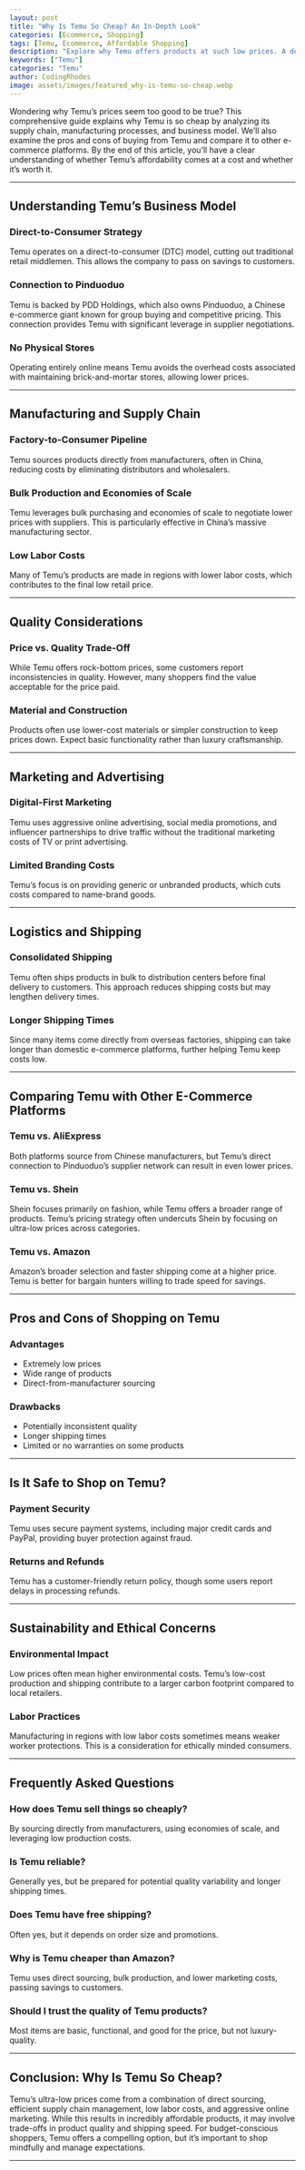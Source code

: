 ```yaml
---
layout: post
title: "Why Is Temu So Cheap? An In-Depth Look"
categories: [Ecommerce, Shopping]
tags: [Temu, Ecommerce, Affordable Shopping]
description: "Explore why Temu offers products at such low prices. A detailed analysis of supply chain, manufacturing, and business model."
keywords: ["Temu"]
categories: "Temu"
author: CodingRhodes
image: assets/images/featured_why-is-temu-so-cheap.webp
---
```


Wondering why Temu’s prices seem too good to be true? This comprehensive guide explains why Temu is so cheap by analyzing its supply chain, manufacturing processes, and business model. We’ll also examine the pros and cons of buying from Temu and compare it to other e-commerce platforms. By the end of this article, you’ll have a clear understanding of whether Temu’s affordability comes at a cost and whether it’s worth it.

---

## Understanding Temu’s Business Model

### Direct-to-Consumer Strategy

Temu operates on a direct-to-consumer (DTC) model, cutting out traditional retail middlemen. This allows the company to pass on savings to customers.

### Connection to Pinduoduo

Temu is backed by PDD Holdings, which also owns Pinduoduo, a Chinese e-commerce giant known for group buying and competitive pricing. This connection provides Temu with significant leverage in supplier negotiations.

### No Physical Stores

Operating entirely online means Temu avoids the overhead costs associated with maintaining brick-and-mortar stores, allowing lower prices.

---

## Manufacturing and Supply Chain

### Factory-to-Consumer Pipeline

Temu sources products directly from manufacturers, often in China, reducing costs by eliminating distributors and wholesalers.

### Bulk Production and Economies of Scale

Temu leverages bulk purchasing and economies of scale to negotiate lower prices with suppliers. This is particularly effective in China’s massive manufacturing sector.

### Low Labor Costs

Many of Temu’s products are made in regions with lower labor costs, which contributes to the final low retail price.

---

## Quality Considerations

### Price vs. Quality Trade-Off

While Temu offers rock-bottom prices, some customers report inconsistencies in quality. However, many shoppers find the value acceptable for the price paid.

### Material and Construction

Products often use lower-cost materials or simpler construction to keep prices down. Expect basic functionality rather than luxury craftsmanship.

---

## Marketing and Advertising

### Digital-First Marketing

Temu uses aggressive online advertising, social media promotions, and influencer partnerships to drive traffic without the traditional marketing costs of TV or print advertising.

### Limited Branding Costs

Temu’s focus is on providing generic or unbranded products, which cuts costs compared to name-brand goods.

---

## Logistics and Shipping

### Consolidated Shipping

Temu often ships products in bulk to distribution centers before final delivery to customers. This approach reduces shipping costs but may lengthen delivery times.

### Longer Shipping Times

Since many items come directly from overseas factories, shipping can take longer than domestic e-commerce platforms, further helping Temu keep costs low.

---

## Comparing Temu with Other E-Commerce Platforms

### Temu vs. AliExpress

Both platforms source from Chinese manufacturers, but Temu’s direct connection to Pinduoduo’s supplier network can result in even lower prices.

### Temu vs. Shein

Shein focuses primarily on fashion, while Temu offers a broader range of products. Temu’s pricing strategy often undercuts Shein by focusing on ultra-low prices across categories.

### Temu vs. Amazon

Amazon’s broader selection and faster shipping come at a higher price. Temu is better for bargain hunters willing to trade speed for savings.

---

## Pros and Cons of Shopping on Temu

### Advantages

* Extremely low prices
* Wide range of products
* Direct-from-manufacturer sourcing

### Drawbacks

* Potentially inconsistent quality
* Longer shipping times
* Limited or no warranties on some products

---

## Is It Safe to Shop on Temu?

### Payment Security

Temu uses secure payment systems, including major credit cards and PayPal, providing buyer protection against fraud.

### Returns and Refunds

Temu has a customer-friendly return policy, though some users report delays in processing refunds.

---

## Sustainability and Ethical Concerns

### Environmental Impact

Low prices often mean higher environmental costs. Temu’s low-cost production and shipping contribute to a larger carbon footprint compared to local retailers.

### Labor Practices

Manufacturing in regions with low labor costs sometimes means weaker worker protections. This is a consideration for ethically minded consumers.

---

## Frequently Asked Questions

### How does Temu sell things so cheaply?

By sourcing directly from manufacturers, using economies of scale, and leveraging low production costs.

### Is Temu reliable?

Generally yes, but be prepared for potential quality variability and longer shipping times.

### Does Temu have free shipping?

Often yes, but it depends on order size and promotions.

### Why is Temu cheaper than Amazon?

Temu uses direct sourcing, bulk production, and lower marketing costs, passing savings to customers.

### Should I trust the quality of Temu products?

Most items are basic, functional, and good for the price, but not luxury-quality.

---

## Conclusion: Why Is Temu So Cheap?

Temu’s ultra-low prices come from a combination of direct sourcing, efficient supply chain management, low labor costs, and aggressive online marketing. While this results in incredibly affordable products, it may involve trade-offs in product quality and shipping speed. For budget-conscious shoppers, Temu offers a compelling option, but it’s important to shop mindfully and manage expectations.

---

